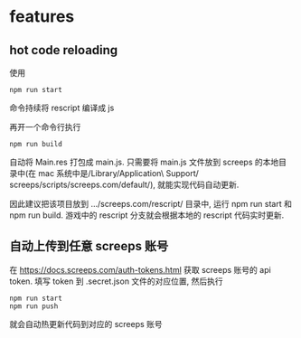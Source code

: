 # features


<a id="orgf1bf9ac"></a>

## hot code reloading

使用

```shell
npm run start
```

命令持续将 rescript 编译成 js

再开一个命令行执行

```shell
npm run build
```

自动将 Main.res 打包成 main.js. 只需要将 main.js 文件放到 screeps 的本地目录中(在 mac 系统中是/Library/Application\\ Support/ screeps/scripts/screeps.com/default/), 就能实现代码自动更新.

因此建议把该项目放到 &#x2026;/screeps.com/rescript/ 目录中, 运行 npm run start 和 npm run build. 游戏中的 rescript 分支就会根据本地的 rescript 代码实时更新.


<a id="org849f395"></a>

## 自动上传到任意 screeps 账号

在 <https://docs.screeps.com/auth-tokens.html> 获取 screeps 账号的 api token. 填写 token 到 .secret.json 文件的对应位置, 然后执行

```shell
npm run start
npm run push
```

就会自动热更新代码到对应的 screeps 账号


<a id="org0092bf2"></a>